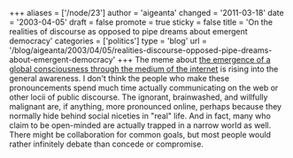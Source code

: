 +++
aliases = ['/node/23']
author = 'aigeanta'
changed = '2011-03-18'
date = '2003-04-05'
draft = false
promote = true
sticky = false
title = 'On the realities of discourse as opposed to pipe dreams about emergent democracy'
categories = ['politics']
type = 'blog'
url = '/blog/aigeanta/2003/04/05/realities-discourse-opposed-pipe-dreams-about-emergent-democracy'
+++
The meme about <a href="http://cyber.law.harvard.edu/people/jmoore/secondsuperpower.html">the emergence of a global consciousness through the medium of the internet</a> is rising into the general awareness. I don't think the people who make these pronouncements spend much time actually communicating on the web or other locii of public discourse. The ignorant, brainwashed, and willfully malignant are, if anything, more pronounced online, perhaps because they normally hide behind social niceties in "real" life.
 And in fact, many who claim to be open-minded are actually trapped in a narrow world as well. There might be collaboration for common goals, but most people would rather infinitely debate than concede or compromise.


